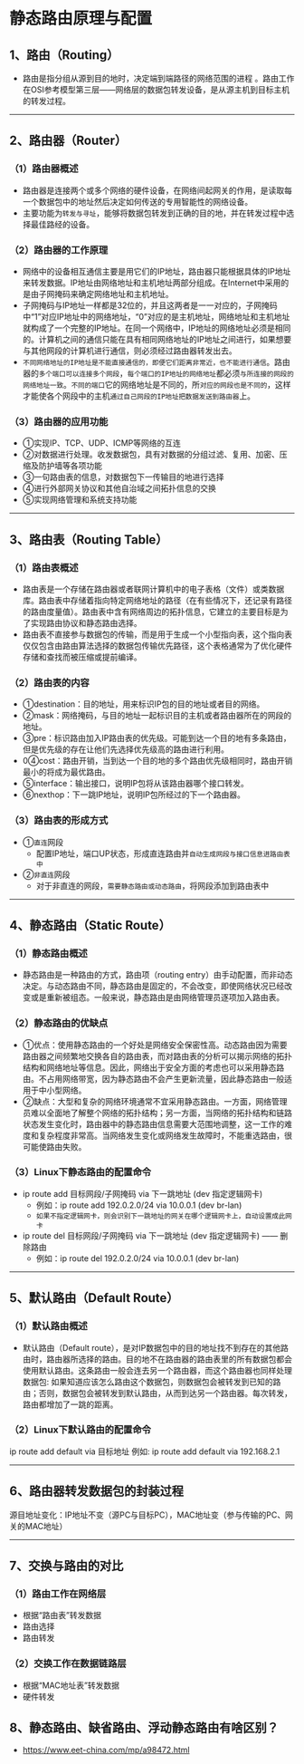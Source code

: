 # 静态路由原理与配置
## 1、路由（Routing）
- 路由是指分组从源到目的地时，决定端到端路径的网络范围的进程 。路由工作在OSI参考模型第三层——网络层的数据包转发设备，是从源主机到目标主机的转发过程。

-----

## 2、路由器（Router）
### （1）路由器概述
- 路由器是连接两个或多个网络的硬件设备，在网络间起网关的作用，是读取每一个数据包中的地址然后决定如何传送的专用智能性的网络设备。
- 主要功能为`转发与寻址`，能够将数据包转发到正确的目的地，并在转发过程中选择最佳路经的设备。

### （2）路由器的工作原理
- 网络中的设备相互通信主要是用它们的IP地址，路由器只能根据具体的IP地址来转发数据。IP地址由网络地址和主机地址两部分组成。在Internet中采用的是由子网掩码来确定网络地址和主机地址。
- 子网掩码与IP地址一样都是32位的，并且这两者是一一对应的，子网掩码中“1”对应IP地址中的网络地址，“0”对应的是主机地址，网络地址和主机地址就构成了一个完整的IP地址。在同一个网络中，IP地址的网络地址必须是相同的。计算机之间的通信只能在具有相同网络地址的IP地址之间进行，如果想要与其他网段的计算机进行通信，则必须经过路由器转发出去。
- `不同网络地址的IP地址是不能直接通信的，即便它们距离非常近，也不能进行通信`。路由器的`多个端口可以连接多个网段`，`每个端口的IP地址的网络地址`都必须`与所连接的网段的网络地址一致`。`不同的端口`它的网络地址是不同的，所`对应的网段也是不同的`，这样才能使各个网段中的主机`通过自己网段的IP地址把数据发送到路由器`上。

### （3）路由器的应用功能
- ①实现IP、TCP、UDP、ICMP等网络的互连
- ②对数据进行处理。收发数据包，具有对数据的分组过滤、复用、加密、压缩及防护墙等各项功能
- ③一句路由表的信息，对数据包下一传输目的地进行选择
- ④进行外部网关协议和其他自治域之间拓扑信息的交换
- ⑤实现网络管理和系统支持功能

-----

## 3、路由表（Routing Table）
### （1）路由表概述
- 路由表是一个存储在路由器或者联网计算机中的电子表格（文件）或类数据库。路由表中存储着指向特定网络地址的路径（在有些情况下，还记录有路径的路由度量值）。路由表中含有网络周边的拓扑信息，它建立的主要目标是为了实现路由协议和静态路由选择。
- 路由表不直接参与数据包的传输，而是用于生成一个小型指向表，这个指向表仅仅包含由路由算法选择的数据包传输优先路径，这个表格通常为了优化硬件存储和查找而被压缩或提前编译。

### （2）路由表的内容
- ①destination：目的地址，用来标识IP包的目的地址或者目的网络。
- ②mask：网络掩码，与目的地址一起标识目的主机或者路由器所在的网段的地址。
- ③pre：标识路由加入IP路由表的优先级。可能到达一个目的地有多条路由，但是优先级的存在让他们先选择优先级高的路由进行利用。
- 0④cost：路由开销，当到达一个目的地的多个路由优先级相同时，路由开销最小的将成为最优路由。
- ⑤interface：输出接口，说明IP包将从该路由器哪个接口转发。
- ⑥nexthop：下一跳IP地址，说明IP包所经过的下一个路由器。

### （3）路由表的形成方式
- ①`直连`网段
    - 配置IP地址，端口UP状态，形成直连路由并`自动生成网段与接口信息进路由表中`
- ②`非直连`网段
    - 对于非直连的网段，`需要静态路由或动态路由`，将网段添加到路由表中

-----

## 4、静态路由（Static Route）
### （1）静态路由概述
- 静态路由是一种路由的方式，路由项（routing entry）由手动配置，而非动态决定。与动态路由不同，静态路由是固定的，不会改变，即使网络状况已经改变或是重新被组态。一般来说，静态路由是由网络管理员逐项加入路由表。

### （2）静态路由的优缺点
- ①优点：使用静态路由的一个好处是网络安全保密性高。动态路由因为需要路由器之间频繁地交换各自的路由表，而对路由表的分析可以揭示网络的拓扑结构和网络地址等信息。因此，网络出于安全方面的考虑也可以采用静态路由。不占用网络带宽，因为静态路由不会产生更新流量，因此静态路由一般适用于中小型网络。
- ②缺点：大型和复杂的网络环境通常不宜采用静态路由。一方面，网络管理员难以全面地了解整个网络的拓扑结构；另一方面，当网络的拓扑结构和链路状态发生变化时，路由器中的静态路由信息需要大范围地调整，这一工作的难度和复杂程度非常高。当网络发生变化或网络发生故障时，不能重选路由，很可能使路由失败。

### （3）Linux下静态路由的配置命令
- ip route add 目标网段/子网掩码 via 下一跳地址 (dev 指定逻辑网卡)
    - 例如：ip route add 192.0.2.0/24 via 10.0.0.1 (dev br-lan)
    - `如果不指定逻辑网卡，则会识别下一跳地址的网关在哪个逻辑网卡上，自动设置成此网卡`
- ip route del 目标网段/子网掩码 via 下一跳地址 (dev 指定逻辑网卡) —— 删除路由
    - 例如：ip route del 192.0.2.0/24 via 10.0.0.1 (dev br-lan)
-----

## 5、默认路由（Default Route）
### （1）默认路由概述
- 默认路由（Default route），是对IP数据包中的目的地址找不到存在的其他路由时，路由器所选择的路由。目的地不在路由器的路由表里的所有数据包都会使用默认路由。这条路由一般会连去另一个路由器，而这个路由器也同样处理数据包: 如果知道应该怎么路由这个数据包，则数据包会被转发到已知的路由；否则，数据包会被转发到默认路由，从而到达另一个路由器。每次转发，路由都增加了一跳的距离。

### （2）Linux下默认路由的配置命令
ip route add default via 目标地址
例如: ip route add default via 192.168.2.1

-----

## 6、路由器转发数据包的封装过程
源目地址变化：IP地址不变（源PC与目标PC），MAC地址变（参与传输的PC、网关的MAC地址）

-----

## 7、交换与路由的对比
### （1）路由工作在网络层
- 根据“路由表”转发数据
- 路由选择
- 路由转发
### （2）交换工作在数据链路层
- 根据“MAC地址表”转发数据
- 硬件转发

## 8、静态路由、缺省路由、浮动静态路由有啥区别？
- https://www.eet-china.com/mp/a98472.html
